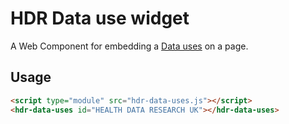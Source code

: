 # HDR Data use widget

A Web Component for embedding a [Data uses](https://web.www.healthdatagateway.org/search?search=&tab=Datauses) on a page.

## Usage

```html
<script type="module" src="hdr-data-uses.js"></script>
<hdr-data-uses id="HEALTH DATA RESEARCH UK"></hdr-data-uses>
```
